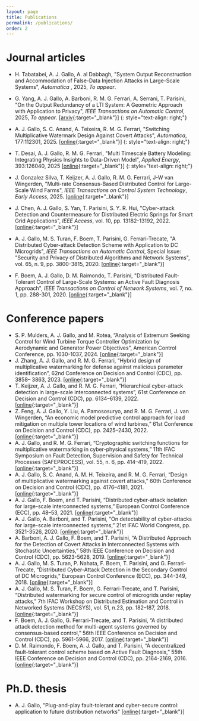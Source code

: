 ```yaml
---
layout: page
title: Publications
permalink: /publications/
order: 2
---
```


<h1>Journal articles</h1>

- H. Tabatabei, A. J. Gallo, A. al Dabbagh, "System Output Reconstruction and Accommodation of False-Data Injection Attacks in Large-Scale Systems", <i> Automatica </i>, 2025, <i>To appear</i>.

- G. Yang, A. J. Gallo, A. Barboni, R. M. G. Ferrari, A. Serrani, T. Parisini, "On the Output Redundancy of a LTI System: A Geometric Approach with Application to Privacy", <i>IEEE Transactions on Automatic Control</i>, 2025, <i>To appear</i>.
[[arxiv](https://arxiv.org/abs/2409.17705){:target="_blank"}]
{: style="text-align: right;"}
  
- A. J. Gallo, S. C. Anand, A. Teixeira, R. M. G. Ferrari, "Switching Multiplicative Watermark Design Against Covert Attacks", <i>Automatica</i>, 177:112301, 2025.
[[online](https://doi.org/10.1016/j.automatica.2025.112301){:target="_blank"}]
{: style="text-align: right;"}

- T. Desai, A. J. Gallo, R. M. G. Ferrari, "Multi Timescale Battery Modeling: Integrating Physics Insights to Data-Driven Model", <i>Applied Energy</i>, 393:126040, 2025
[[online](https://doi.org/10.1016/j.apenergy.2025.126040){:target="_blank"}]
{: style="text-align: right;"}

- J. Gonzalez Silva, T. Keijzer, A. J. Gallo, R. M. G. Ferrari, J-W van Wingerden, "Multi-rate Consensus-Based Distributed Control for Large-Scale Wind Farms", <i>IEEE Transactions on Control System Technology</i>, <i>Early Access</i>, 2025.
[[online](https://doi.org/10.1109/TCST.2025.3550033){:target="_blank"}]

- J. Chen, A. J. Gallo, S. Yan, T. Parisini, S. Y. R. Hui, "Cyber-attack Detection and Countermeasure for Distributed Electric Springs for Smart Grid Applications", <i>IEEE Access</i>, vol. 10, pp. 13182-13192, 2022.
[[online](https://doi.org/10.1109/ACCESS.2022.3145015){:target="_blank"}]

- A. J. Gallo, M. S. Turan, F. Boem, T. Parisini, G. Ferrari-Trecate, "A Distributed Cyber-attack Detection Scheme with Application to DC Microgrids", <i>IEEE Transactions on Automatic Control</i>, Special Issue: "Security and Privacy of Distributed Algorithms and Network Systems", vol. 65, n. 9, pp. 3800-3815, 2020.
[[online](https://doi.org/10.1109/TAC.2020.2982577){:target="_blank"}]

- F. Boem, A. J. Gallo, D. M. Raimondo, T. Parisini, "Distributed Fault-Tolerant Control of Large-Scale Systems: an Active Fault Diagnosis Approach", <i>IEEE Transactions on Control of Network Systems</i>, vol. 7, no. 1, pp. 288-301, 2020.
[[online](https://doi.org/10.1109/TCNS.2019.2913557){:target="_blank"}]

<h1>Conference papers</h1>

- S. P. Mulders, A. J. Gallo, and M. Rotea, “Analysis of Extremum Seeking Control for Wind Turbine Torque Controller Optimization by Aerodynamic and Generator Power Objectives”, American Control Conference, pp. 1030-1037, 2024.
[[online](https://doi.org/10.23919/ACC60939.2024.10644899){:target="_blank"}]
- J. Zhang, A. J. Gallo, and R. M. G. Ferrari, “Hybrid design of multiplicative watermarking for defense against malicious parameter identification”, 62nd Conference on Decision and Control (CDC), pp. 3858– 3863, 2023.
[[online](https://doi.org/10.1109/CDC49753.2023.10383837){:target="_blank"}]
- T. Keijzer, A. J. Gallo, and R. M. G. Ferrari, “Hierarchical cyber-attack detection in large-scale interconnected systems”, 61st Conference on Decision and Control (CDC), pp. 6134–6139, 2022.
[[online](https://doi.org/10.1109/CDC51059.2022.9993072){:target="_blank"}]
- Z. Feng, A. J. Gallo, Y. Liu, A. Pamososuryo, and R. M. G. Ferrari, J. van Wingerden, “An economic model predictive control approach for load mitigation on multiple tower locations of wind turbines,” 61st Conference on Decision and Control (CDC), pp. 2425–2430, 2022.
[[online](https://doi.org/10.1109/CDC51059.2022.9992553){:target="_blank"}]
- A. J. Gallo, and R. M. G. Ferrari, “Cryptographic switching functions for multiplicative watermarking in cyber-physical systems,” 11th IFAC Symposium on Fault Detection, Supervision and Safety for Technical Processes (SAFEPROCESS), vol. 55, n. 6, pp. 414–419, 2022.
[[online](https://doi.org/10.1016/j.ifacol.2022.07.164){:target="_blank"}]
- A. J. Gallo, S. C. Anand, A. M. H. Teixeira, and R. M. G. Ferrari, “Design of multiplicative watermarking against covert attacks,” 60th Conference on Decision and Control (CDC), pp. 4176–4181, 2021.
[[online](https://doi.org/10.1109/CDC45484.2021.9683075){:target="_blank"}]
- A. J. Gallo, F. Boem, and T. Parisini, “Distributed cyber-attack isolation for large-scale interconnected systems,” European Control Conference (ECC), pp. 48–53, 2021.
[[online](https://doi.org/10.23919/ECC54610.2021.9655176){:target="_blank"}]
- A. J. Gallo, A. Barboni, and T. Parisini, “On detectability of cyber-attacks for large-scale interconnected systems,” 21st IFAC World Congress, pp. 3521-3526, 2020.
[[online](https://doi.org/10.1016/j.ifacol.2020.12.1714){:target="_blank"}]
- A. Barboni, A. J. Gallo, F. Boem, and T. Parisini, “A Distributed Approach for the Detection of Covert Attacks in Interconnected Systems with Stochastic Uncertainties,” 58th IEEE Conference on Decision and Control (CDC), pp. 5623-5628, 2019.
[[online](https://doi.org/10.1109/CDC40024.2019.9030237){:target="_blank"}]
- A. J. Gallo, M. S. Turan, P. Nahata, F. Boem, T. Parisini, and G. Ferrari-Trecate, “Distributed Cyber-Attack Detection in the Secondary Control of DC Microgrids,” European Control Conference (ECC), pp. 344-349, 2018.
[[online](https://doi.org/10.23919/ECC.2018.8550549){:target="_blank"}]
- A. J. Gallo, M. S. Turan, F. Boem, G. Ferrari-Trecate, and T. Parisini, “Distributed watermarking for secure control of microgrids under replay attacks,” 7th IFAC Workshop on Distributed Estimation and Control in Networked Systems (NECSYS), vol. 51, n.23, pp. 182–187, 2018.
[[online](https://doi.org/10.1016/j.ifacol.2018.12.032){:target="_blank"}]
- F. Boem, A. J. Gallo, G. Ferrari-Trecate, and T. Parisini, “A distributed attack detection method for multi-agent systems governed by consensus-based control,” 56th IEEE Conference on Decision and Control (CDC), pp. 5961-5966, 2017.
[[online](https://doi.org/10.1109/CDC.2017.8264562){:target="_blank"}]
- D. M. Raimondo, F. Boem, A. J. Gallo, and T. Parisini, “A decentralized fault-tolerant control scheme based on Active Fault Diagnosis,” 55th IEEE Conference on Decision and Control (CDC), pp. 2164-2169, 2016.
[[online](https://doi.org/10.1109/CDC.2016.7798584){:target="_blank"}]

<h1>Ph.D. thesis</h1>

- A. J. Gallo, "Plug-and-play fault-tolerant and cyber-secure control: application to future distribution networks"
[[online](https://spiral.imperial.ac.uk/entities/publication/5f956a5a-0e63-4e32-a79c-e56b74f06649){:target="_blank"}]
